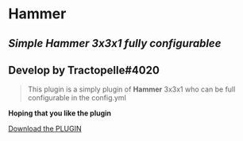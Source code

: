 # Hammer
## _Simple Hammer 3x3x1 fully configurablee_

## Develop by Tractopelle#4020

> This plugin is a simply plugin of **Hammer** 3x3x1 who can be full configurable in the config.yml

**Hoping that you like the plugin**

<a id="raw-url" href="https://github.com/Tractoupelle/Hammer/raw/master/Hammer-0.0.1.jar">Download the PLUGIN</a>


